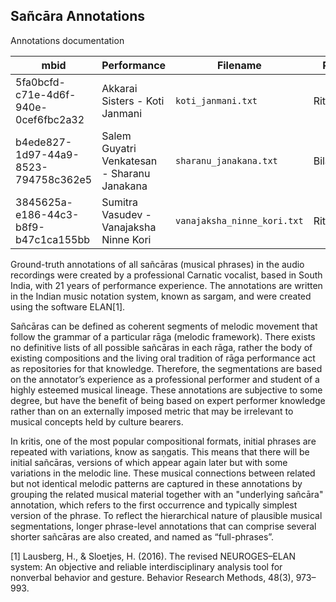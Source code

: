 
## Sañcāra Annotations

Annotations documentation

| mbid                                 | Performance                                 | Filename                    | Raga      |
|--------------------------------------|---------------------------------------------|-----------------------------|-----------|
| 5fa0bcfd-c71e-4d6f-940e-0cef6fbc2a32 | Akkarai Sisters - Koti Janmani              | `koti_janmani.txt`          | Ritigowla |
| b4ede827-1d97-44a9-8523-794758c362e5 | Salem Guyatri Venkatesan - Sharanu Janakana | `sharanu_janakana.txt`      | Bilahari  |
| 3845625a-e186-44c3-b8f9-b47c1ca155bb | Sumitra Vasudev - Vanajaksha Ninne Kori     | `vanajaksha_ninne_kori.txt` | Ritigowla |


Ground-truth annotations of all sañcāras (musical phrases) in the audio recordings were created by a professional Carnatic vocalist, based in South India, with 21 years of performance experience. The annotations are written in the Indian music notation system, known as sargam, and were created using the software ELAN[1].

Sañcāras can be defined as coherent segments of melodic movement that follow the grammar of a particular rāga (melodic framework). There exists no definitive lists of all possible sañcāras in each rāga, rather the body of existing compositions and the living oral tradition of rāga performance act as repositories for that knowledge. Therefore, the segmentations are based on the annotator’s experience as a professional performer and student of a highly esteemed musical lineage. These annotations are subjective to some degree, but have the benefit of being based on expert performer knowledge rather than on an externally imposed metric that may be irrelevant to musical concepts held by culture bearers.

In kritis, one of the most popular compositional formats, initial phrases are repeated with variations, know as saṇgatis. This means that there will be initial sañcāras, versions of which appear again later but with some variations in the melodic line. These musical connections between related but not identical melodic patterns are captured in these annotations by grouping the related musical material together with an "underlying sañcāra" annotation, which refers to the first occurrence and typically simplest version of the phrase. To reflect the hierarchical nature of plausible musical segmentations, longer phrase-level annotations that can comprise several shorter sañcāras are also created, and named as “full-phrases”. 

[1] Lausberg, H., & Sloetjes, H. (2016). The revised NEUROGES–ELAN system: An objective and reliable interdisciplinary analysis tool for nonverbal behavior and gesture. Behavior Research Methods, 48(3), 973–993.
